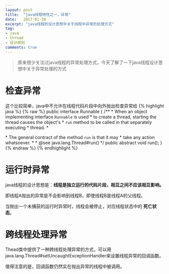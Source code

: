 ```yaml
---
layout: post
title:  "java线程特性之一，异常"
date:   2017-01-28
excerpt: "java线程的设计思想中关于线程中异常的处理方式"
tag:
- java
- thread
- 设计原则
comments: true
---
```

> 原来很少关注过java线程的异常处理方式，今天了解了一下java线程设计思想中关于异常处理的方式

# 检查异常
这个比较简单，java中不允许在线程代码片段中向外抛出检查异常给
{% highlight java %}
{% raw %}
public interface Runnable {
    /**
     * When an object implementing interface <code>Runnable</code> is used
     * to create a thread, starting the thread causes the object's
     * <code>run</code> method to be called in that separately executing
     * thread.
     * <p>
     * The general contract of the method <code>run</code> is that it may
     * take any action whatsoever.
     *
     * @see     java.lang.Thread#run()
     */
    public abstract void run();
}
{% endraw %}
{% endhighlight %}

# 运行时异常
java线程的设计思想是：__线程是独立运行的代码片段，相互之间不应该相互影响。__

即线程A抛出的异常是不会影响到线程B，即使线程B是线程A的父线程。

当抛出一个未捕获的运行时异常时，线程会被停止，对应线程状态中的 __死亡状态__。

# 跨线程处理异常
Thead类中提供了一种跨线程处理异常的方式，可以用java.lang.Thread#setUncaughtExceptionHandler来设置线程异常的回调函数。

值得注意的是，回调函数仍然实在抛出异常的线程中被调用。